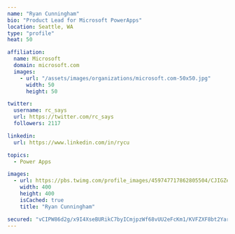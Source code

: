 ```yaml
---
name: "Ryan Cunningham"
bio: "Product Lead for Microsoft PowerApps"
location: Seattle, WA
type: "profile"
heat: 50

affiliation:
  name: Microsoft
  domain: microsoft.com
  images:
    - url: "/assets/images/organizations/microsoft.com-50x50.jpg"
      width: 50
      height: 50

twitter:
  username: rc_says
  url: https://twitter.com/rc_says
  followers: 2117

linkedin:
  url: https://www.linkedin.com/in/rycu

topics:
  - Power Apps

images:
  - url: https://pbs.twimg.com/profile_images/459747717862805504/CJIGZejd_400x400.png
    width: 400
    height: 400
    isCached: true
    title: "Ryan Cunningham"

secured: "vCIPW86d2g/x9I4XseBURikC7byICmjpzWf68vUU2eFcKm1/KVFZXF8bt2YarSTu30oqG9yjbiuij0o+tGmRGCB9HxKlSbWFJE7obi+/JXVCniDPjy0Yh4bmi2U2n7P/QrzMQCK2Vr/dethm/arxNcRc3MbAi7pRPLjZlcCUdsGUI6Y5ggvG/sWUWZghPXcWx9Swxb/JFfbWipIRxhDORVofHppjCtwuWFXT9xLCBsiqYNJqXZ1V/AnU6ZoP8kqKyBAohj/O1legaXB8SWphkOxzQsJRhb0cBLccr46PX5PLdWNvVRRqo/ufTFB1BTpZyGWt/+dSNjrJ/h7USJJOwj2K5zaaaffut4NeHLARjXzrOT01oADdC39rArbFZZE5RN3L4wuvkc7l842fP9dqoSlX3GEfZc8XEop89gSHLaM=;tNHrK9EtqZS8CQooRl9MTg=="
---
```


